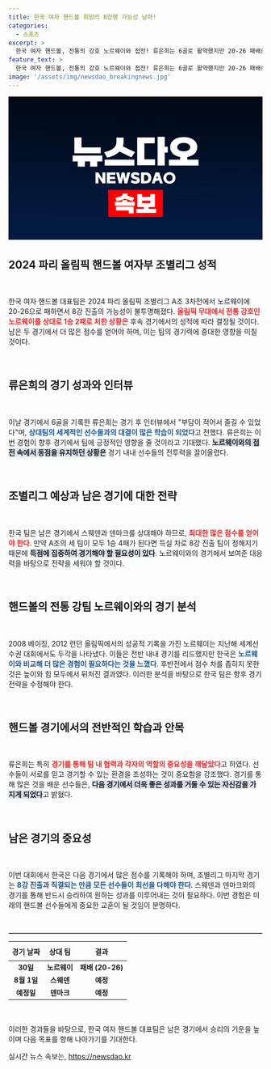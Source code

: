 ```yaml
---
title: 한국 여자 핸드볼 희망의 8강행 가능성 남아!
categories:
  - 스포츠
excerpt: >
  한국 여자 핸드볼, 전통의 강호 노르웨이와 접전! 류은희는 6골로 활약했지만 20-26 패배로 8강 진출이 흐릿해졌다. 이제 스웨덴과의 승부에 모든 기대가 걸렸다.
feature_text: >
  한국 여자 핸드볼, 전통의 강호 노르웨이와 접전! 류은희는 6골로 활약했지만 20-26 패배로 8강 진출이 흐릿해졌다. 이제 스웨덴과의 승부에 모든 기대가 걸렸다.
image: '/assets/img/newsdao_breakingnews.jpg'
---
```


<p><img src="/assets/img/newsdao_breakingnews.jpg" alt="koreaapp 속보" /></p>

<h2 data-ke-size="size26">2024 파리 올림픽 핸드볼 여자부 조별리그 성적</h2>

<p data-ke-size="size16">&nbsp;</p>

<p>한국 여자 핸드볼 대표팀은 2024 파리 올림픽 조별리그 A조 3차전에서 노르웨이에 20-26으로 패하면서 8강 진출의 가능성이 불투명해졌다. <b><span style="color: #ee2323;">올림픽 무대에서 전통 강호인 노르웨이를 상대로 1승 2패로 처한 상황은</span></b> 후속 경기에서의 성적에 따라 결정될 것이다. 남은 두 경기에서 더 많은 점수를 얻어야 하며, 이는 팀의 경기력에 중대한 영향을 미칠 것이다. </p>

<p data-ke-size="size16">&nbsp;</p>

<h2 data-ke-size="size26">류은희의 경기 성과와 인터뷰</h2>

<p data-ke-size="size16">&nbsp;</p>

<p>이날 경기에서 6골을 기록한 류은희는 경기 후 인터뷰에서 "부담이 적어서 즐길 수 있었다"며, <b><span style="color: #1a5490;">상대팀의 세계적인 선수들과의 대결이 많은 학습이 되었다</span></b>고 전했다. 류은희는 이번 경험이 향후 경기에서 팀에 긍정적인 영향을 줄 것이라고 기대했다. <b><span style="background-color: #21538527;">노르웨이와의 접전 속에서 동점을 유지하던 상황은</span></b> 경기 내내 선수들의 전투력을 끌어올렸다.</p>

<p data-ke-size="size16">&nbsp;</p>

<h2 data-ke-size="size26">조별리그 예상과 남은 경기에 대한 전략</h2>

<p data-ke-size="size16">&nbsp;</p>

<p>한국 팀은 남은 경기에서 스웨덴과 덴마크를 상대해야 하므로, <b><span style="color: #ee2323;">최대한 많은 점수를 얻어야 한다</span></b>.  만약 A조의 세 팀이 모두 1승 4패가 된다면 득실 차로 8강 진출 팀이 정해지기 때문에 <b><span style="background-color: #21538527;">득점에 집중하여 경기해야 할 필요성이 있다</span></b>. 노르웨이와의 경기에서 보여준 대응력을 바탕으로 전략을 세워야 할 것이다.</p>

<p data-ke-size="size16">&nbsp;</p>

<h2 data-ke-size="size26">핸드볼의 전통 강팀 노르웨이와의 경기 분석</h2>

<p data-ke-size="size16">&nbsp;</p>

<p>2008 베이징, 2012 런던 올림픽에서의 성공적 기록을 가진 노르웨이는 지난해 세계선수권 대회에서도 두각을 나타냈다. 이들은 전반 내내 경기를 리드했지만 한국은 <b><span style="color: #1a5490;">노르웨이와 비교해 더 많은 경험이 필요하다는 것을 느꼈다</span></b>. 후반전에서 점수 차를 좁히지 못한 것은 높이와 힘 모두에서 뒤처진 결과였다. 이러한 분석을 바탕으로 한국 팀은 향후 경기 전략을 수정해야 한다.</p>

<p data-ke-size="size16">&nbsp;</p>

<h2 data-ke-size="size26">핸드볼 경기에서의 전반적인 학습과 안목</h2>

<p data-ke-size="size16">&nbsp;</p>

<p>류은희는 특히 <b><span style="color: #ee2323;">경기를 통해 팀 내 협력과 각자의 역할의 중요성을 깨달았다</span></b>고 하였다. 선수들이 서로를 믿고 경기할 수 있는 환경을 조성하는 것이 중요함을 강조했다. 경기를 통해 많은 것을 배운 선수들은, <b><span style="background-color: #21538527;">다음 경기에서 더욱 좋은 성과를 거둘 수 있는 자신감을 가지게 되었다</span></b>고 밝혔다.</p>

<p data-ke-size="size16">&nbsp;</p>

<h2 data-ke-size="size26">남은 경기의 중요성</h2>

<p data-ke-size="size16">&nbsp;</p>

<p>이번 대회에서 한국은 다음 경기에서 많은 점수를 기록해야 하며, 조별리그 마지막 경기는 <b><span style="color: #1a5490;">8강 진출과 직결되는 만큼 모든 선수들이 최선을 다해야 한다</span></b>. 스웨덴과 덴마크와의 경기를 통해 반드시 승리하여 원하는 성과를 이루어내는 것이 필요하다. 이번 경험은 미래의 핸드볼 선수들에게 중요한 교훈이 될 것임이 분명하다. </p>

<p data-ke-size="size16">&nbsp;</p>

<hr style="border: 1px solid #ccc;"/>

<table style="width: 100%; border-collapse: collapse; margin-bottom: 16px;">
    <thead>
        <tr>
            <th style="text-align: center; height: 30px;"><b>경기 날짜</b></th>
            <th style="text-align: center; height: 30px;"><b>상대 팀</b></th>
            <th style="text-align: center; height: 30px;"><b>결과</b></th>
        </tr>
    </thead>
    <tbody>
        <tr>
            <td style="text-align: center; height: 17px;"><b>30일</b></td>
            <td style="text-align: center; height: 17px;"><b>노르웨이</b></td>
            <td style="text-align: center; height: 17px;"><b>패배 (20-26)</b></td>
        </tr>
        <tr>
            <td style="text-align: center; height: 17px;"><b>8월 1일</b></td>
            <td style="text-align: center; height: 17px;"><b>스웨덴</b></td>
            <td style="text-align: center; height: 17px;"><b>예정</b></td>
        </tr>
        <tr>
            <td style="text-align: center; height: 17px;"><b>예정일</b></td>
            <td style="text-align: center; height: 17px;"><b>덴마크</b></td>
            <td style="text-align: center; height: 17px;"><b>예정</b></td>
        </tr>
    </tbody>
</table>

<p data-ke-size="size16">&nbsp;</p>

<p>이러한 경과들을 바탕으로, 한국 여자 핸드볼 대표팀은 남은 경기에서 승리의 기운을 높이며 다음 목표를 향해 나아가기를 기대한다.</p>
실시간 뉴스 속보는, <a href="https://newsdao.kr" rel="dofollow">https://newsdao.kr</a>


